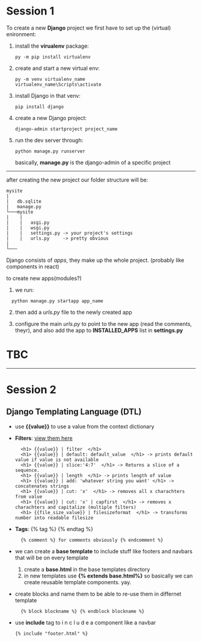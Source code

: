 # Session 1

To create a new **Django** project we first have to set up the (virtual) enironment:

1. install the **virualenv** package:
   ```
   py -m pip install virtualenv
   ```

2. create and start a new virtual env:
   ```
   py -m venv virtualenv_name
   virtualenv_name\Scripts\activate
   ```

3. install Django in that venv:
   ```
   pip install django
   ```

4. create a new Django project:
   ```
   django-admin startproject project_name
   ```

5. run the dev server through:
   ```
   python manage.py runserver
   ```
   basically, **manage.py** is the django-admin of a specific project

---

after creating the new project our folder structure will be:
```
mysite
|
|   db.sqlite
|   manage.py
└───mysite
|    |
|    |   asgi.py
|    |   wsgi.py
|    |   settings.py -> your project's settings
|    |   urls.py     -> pretty obvious
|
└───
```

Django consists of *apps*, they make up the whole project. (probably like components in react)

to create new apps(modules?)

1. we run:
  ```
    python manage.py startapp app_name
  ```

2. then add a *urls.py* file to the newly created app

3. configure the main *urls.py* to point to the new app (read the comments, theyr), and also add the app to **INSTALLED_APPS** list in **settings.py**

# TBC

---
# Session 2
## Django Templating Language (DTL)

- use **{{value}}** to use a value from the context dictionary
- **Filters**: [view them here](https://www.djangotemplatetagsandfilters.com/)
  ```
    <h1> {{value}} | filter  </h1>
    <h1> {{value}} | default: default_value  </h1> -> prints default value if value is not available
    <h1> {{value}} | slice:'4:7'  </h1> -> Returns a slice of a sequence.
    <h1> {{value}} | length  </h1> -> prints length of value
    <h1> {{value}} | add: 'whatever string you want' </h1> -> concatenates strings
    <h1> {{value}} | cut: 'x'  </h1> -> removes all x charachters from value
    <h1> {{value}} | cut: 'x' | capfirst  </h1> -> removes x charachters and capitalize (multiple filters)
    <h1> {{file_size_value}} | filesizeformat  </h1> -> transforms number into readable filesize
  ```

- **Tags**: {% tag %} {% endtag %}
  ```
    {% comment %} for comments obviously {% endcomment %}

  ```

- we can create a **base template** to include stuff like footers and navbars that will be on every template
    1. create a **base.html** in the base templates directory
    2. in new templates use **{% extends base.html%}**
   so basically we can create reusable template components. yay.

- create blocks and name them to be able to re-use them in differnet template
  ```
    {% block blockname %} {% endblock blockname %}
  ```
- use **include** tag to i n c l u d e a component like a navbar
  ```
  {% include "footer.html" %}
  ```
